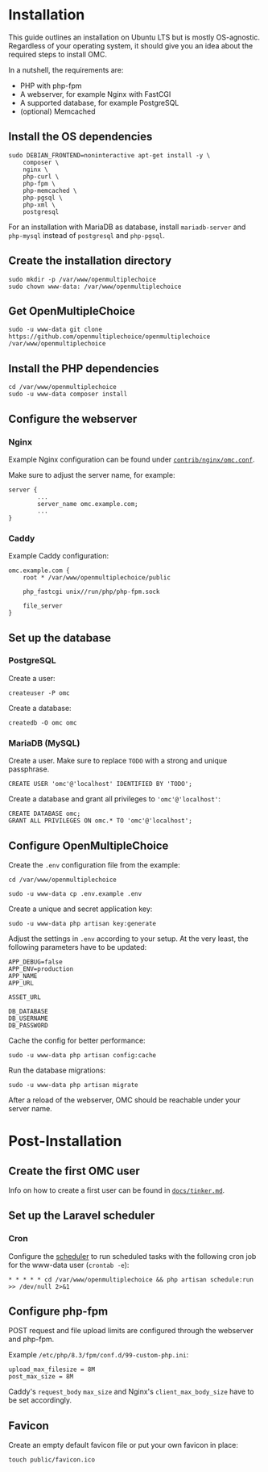 # Installation

This guide outlines an installation on Ubuntu LTS but is mostly OS-agnostic.
Regardless of your operating system, it should give you an idea about the
required steps to install OMC.

In a nutshell, the requirements are:

* PHP with php-fpm
* A webserver, for example Nginx with FastCGI
* A supported database, for example PostgreSQL
* (optional) Memcached

## Install the OS dependencies

```
sudo DEBIAN_FRONTEND=noninteractive apt-get install -y \
    composer \
    nginx \
    php-curl \
    php-fpm \
    php-memcached \
    php-pgsql \
    php-xml \
    postgresql
```

For an installation with MariaDB as database, install `mariadb-server` and
`php-mysql` instead of `postgresql` and `php-pgsql`.

## Create the installation directory

```
sudo mkdir -p /var/www/openmultiplechoice
sudo chown www-data: /var/www/openmultiplechoice
```

## Get OpenMultipleChoice

```
sudo -u www-data git clone https://github.com/openmultiplechoice/openmultiplechoice /var/www/openmultiplechoice
```

## Install the PHP dependencies

```
cd /var/www/openmultiplechoice
sudo -u www-data composer install
```

## Configure the webserver

### Nginx

Example Nginx configuration can be found under [`contrib/nginx/omc.conf`](../contrib/nginx/omc.conf).

Make sure to adjust the server name, for example:

```
server {
        ...
        server_name omc.example.com;
        ...
}
```

### Caddy

Example Caddy configuration:

```
omc.example.com {
	root * /var/www/openmultiplechoice/public

	php_fastcgi unix//run/php/php-fpm.sock

	file_server
}
```

## Set up the database

### PostgreSQL

Create a user:

```
createuser -P omc
```

Create a database:

```
createdb -O omc omc
```

### MariaDB (MySQL)

Create a user. Make sure to replace `TODO` with a strong and unique passphrase.

```
CREATE USER 'omc'@'localhost' IDENTIFIED BY 'TODO';
```

Create a database and grant all privileges to `'omc'@'localhost'`:

```
CREATE DATABASE omc;
GRANT ALL PRIVILEGES ON omc.* TO 'omc'@'localhost';
```

## Configure OpenMultipleChoice

Create the `.env` configuration file from the example:

```
cd /var/www/openmultiplechoice

sudo -u www-data cp .env.example .env
```

Create a unique and secret application key:

```
sudo -u www-data php artisan key:generate
```

Adjust the settings in `.env` according to your setup. At the very least,
the following parameters have to be updated:

```
APP_DEBUG=false
APP_ENV=production
APP_NAME
APP_URL

ASSET_URL

DB_DATABASE
DB_USERNAME
DB_PASSWORD
```

Cache the config for better performance:

```
sudo -u www-data php artisan config:cache
```

Run the database migrations:

```
sudo -u www-data php artisan migrate
```

After a reload of the webserver, OMC should be reachable under your server name.

# Post-Installation

## Create the first OMC user

Info on how to create a first user can be found in [`docs/tinker.md`](./tinker.md#add-user).

## Set up the Laravel scheduler

### Cron

Configure the [scheduler](https://laravel.com/docs/10.x/scheduling#running-the-scheduler)
to run scheduled tasks with the following cron job for the www-data user
(`crontab -e`):

```
* * * * * cd /var/www/openmultiplechoice && php artisan schedule:run >> /dev/null 2>&1
```

## Configure php-fpm

POST request and file upload limits are configured through the webserver
and php-fpm.

Example `/etc/php/8.3/fpm/conf.d/99-custom-php.ini`:

```
upload_max_filesize = 8M
post_max_size = 8M
```

Caddy's `request_body` `max_size` and Nginx's `client_max_body_size` have
to be set accordingly.

## Favicon

Create an empty default favicon file or put your own favicon in place:

```
touch public/favicon.ico
```
